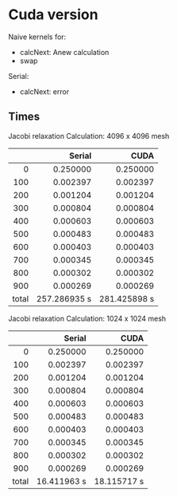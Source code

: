 # Cuda version

Naive kernels for: 

- calcNext: Anew calculation
- swap

Serial: 

- calcNext: error

## Times

Jacobi relaxation Calculation: 4096 x 4096 mesh

|       | Serial | CUDA |
|---:   | ---:   | ---: |
|   0 | 0.250000 | 0.250000 |
|  100| 0.002397 | 0.002397 |
|  200| 0.001204 | 0.001204 |
|  300| 0.000804 | 0.000804 |
|  400| 0.000603 | 0.000603 |
|  500| 0.000483 | 0.000483 |
|  600| 0.000403 | 0.000403 |
|  700| 0.000345 | 0.000345 |
|  800| 0.000302 | 0.000302 |
|  900| 0.000269 | 0.000269 |
| total| 257.286935 s | 281.425898 s |


Jacobi relaxation Calculation: 1024 x 1024 mesh

|      | Serial | CUDA |
|---:  | ---:   | ---: |
|   0| 0.250000|0.250000 |
|   100| 0.002397|0.002397 |
|   200| 0.001204|0.001204 |
|   300| 0.000804|0.000804 |
|   400| 0.000603|0.000603 |
|   500| 0.000483|0.000483 |
|   600| 0.000403|0.000403 |
|   700| 0.000345|0.000345 |
|   800| 0.000302|0.000302 |
|   900| 0.000269|0.000269 |
| total| 16.411963 s|18.115717 s|